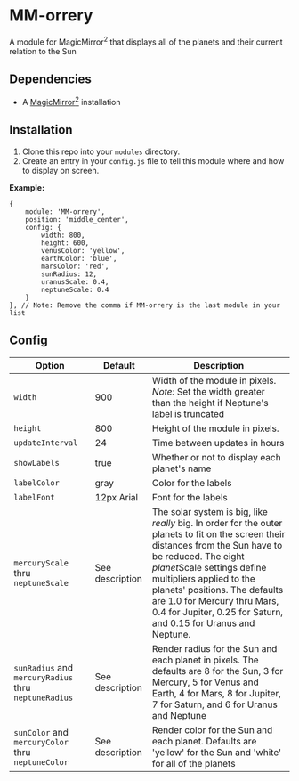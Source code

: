 # MM-orrery
A module for MagicMirror<sup>2</sup> that displays all of the planets and their current relation to the Sun

## Dependencies
  * A [MagicMirror<sup>2</sup>](https://github.com/MichMich/MagicMirror) installation

## Installation
  1. Clone this repo into your `modules` directory.
  2. Create an entry in your `config.js` file to tell this module where and how to display on screen.

 **Example:**
```
{
    module: 'MM-orrery',
    position: 'middle_center',
    config: {
        width: 800,
        height: 600,
        venusColor: 'yellow',
        earthColor: 'blue',
        marsColor: 'red',
        sunRadius: 12,
        uranusScale: 0.4,
        neptuneScale: 0.4
    }
}, // Note: Remove the comma if MM-orrery is the last module in your list
```
## Config
| **Option** | **Default** | **Description** |
| --- | --- | --- |
| `width` | 900 | Width of the module in pixels. *Note:* Set the width greater than the height if Neptune's label is truncated  |
|`height`| 800 | Height of the module in pixels. |
|`updateInterval`| 24 | Time between updates in hours |
|`showLabels`| true | Whether or not to display each planet's name |
|`labelColor`| gray | Color for the labels |
|`labelFont`| 12px Arial | Font for the labels |
|`mercuryScale` thru `neptuneScale`| See description | The solar system is big, like *really* big. In order for the outer planets to fit on the screen their distances from the Sun have to be reduced. The eight *planet*Scale settings define multipliers applied to the planets' positions. The defaults are 1.0 for Mercury thru Mars, 0.4 for Jupiter, 0.25 for Saturn, and 0.15 for Uranus and Neptune. |
|`sunRadius` and `mercuryRadius` thru `neptuneRadius`| See description | Render radius for the Sun and each planet in pixels. The defaults are 8 for the Sun, 3 for Mercury, 5 for Venus and Earth, 4 for Mars, 8 for Jupiter, 7 for Saturn, and 6 for Uranus and Neptune |
|`sunColor` and `mercuryColor` thru `neptuneColor` | See description | Render color for the Sun and each planet. Defaults are 'yellow' for the Sun and 'white' for all of the planets |


